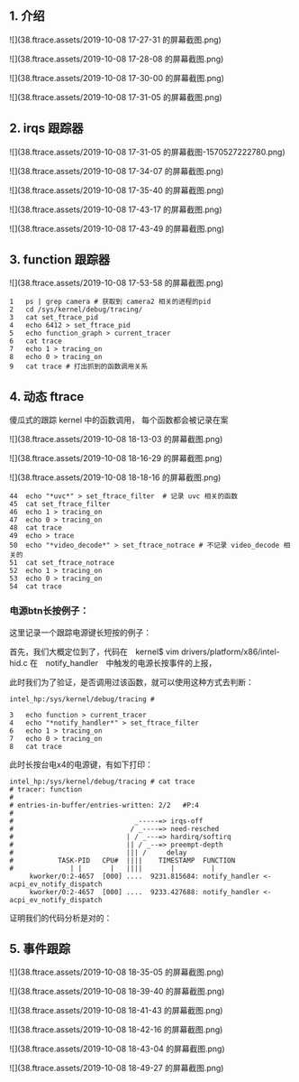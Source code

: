 ## 1. 介绍

![](38.ftrace.assets/2019-10-08 17-27-31 的屏幕截图.png)

![](38.ftrace.assets/2019-10-08 17-28-08 的屏幕截图.png)

![](38.ftrace.assets/2019-10-08 17-30-00 的屏幕截图.png)

![](38.ftrace.assets/2019-10-08 17-31-05 的屏幕截图.png)

## 2. irqs 跟踪器

![](38.ftrace.assets/2019-10-08 17-31-05 的屏幕截图-1570527222780.png)

![](38.ftrace.assets/2019-10-08 17-34-07 的屏幕截图.png)

![](38.ftrace.assets/2019-10-08 17-35-40 的屏幕截图.png)

![](38.ftrace.assets/2019-10-08 17-43-17 的屏幕截图.png)

![](38.ftrace.assets/2019-10-08 17-43-49 的屏幕截图.png)

## 3. function 跟踪器

![](38.ftrace.assets/2019-10-08 17-53-58 的屏幕截图.png)

```shell
1	ps | grep camera # 获取到 camera2 相关的进程的pid
2	cd /sys/kernel/debug/tracing/
3	cat set_ftrace_pid 
4	echo 6412 > set_ftrace_pid 
5	echo function_graph > current_tracer 
6	cat trace
7	echo 1 > tracing_on 
8	echo 0 > tracing_on 
9	cat trace # 打出抓到的函数调用关系
```

## 4. 动态 ftrace

傻瓜式的跟踪  kernel 中的函数调用， 每个函数都会被记录在案

![](38.ftrace.assets/2019-10-08 18-13-03 的屏幕截图.png)

![](38.ftrace.assets/2019-10-08 18-16-29 的屏幕截图.png)

![](38.ftrace.assets/2019-10-08 18-18-16 的屏幕截图.png)

```shell
44	echo "*uvc*" > set_ftrace_filter  # 记录 uvc 相关的函数
45	cat set_ftrace_filter 
46	echo 1 > tracing_on
47	echo 0 > tracing_on
48	cat trace
49	echo > trace
50	echo "*video_decode*" > set_ftrace_notrace # 不记录 video_decode 相关的
51	cat set_ftrace_notrace 
52	echo 1 > tracing_on
53	echo 0 > tracing_on
54	cat trace
```



### 电源btn长按例子：

这里记录一个跟踪电源键长短按的例子：

首先，我们大概定位到了，代码在　kernel$ vim drivers/platform/x86/intel-hid.c 在　notify_handler　中触发的电源长按事件的上报，

此时我们为了验证，是否调用过该函数，就可以使用这种方式去判断：

```shell
intel_hp:/sys/kernel/debug/tracing # 

3	echo function > current_tracer 
4	echo "*notify_handler*" > set_ftrace_filter 
6	echo 1 > tracing_on
7	echo 0 > tracing_on
8	cat trace
```

此时长按台电x4的电源键，有如下打印：

```shell
intel_hp:/sys/kernel/debug/tracing # cat trace                                 
# tracer: function
#
# entries-in-buffer/entries-written: 2/2   #P:4
#
#                              _-----=> irqs-off
#                             / _----=> need-resched
#                            | / _---=> hardirq/softirq
#                            || / _--=> preempt-depth
#                            ||| /     delay
#           TASK-PID   CPU#  ||||    TIMESTAMP  FUNCTION
#              | |       |   ||||       |         |
     kworker/0:2-4657  [000] ....  9231.815684: notify_handler <-acpi_ev_notify_dispatch
     kworker/0:2-4657  [000] ....  9233.427688: notify_handler <-acpi_ev_notify_dispatch
```

证明我们的代码分析是对的：



## 5. 事件跟踪

![](38.ftrace.assets/2019-10-08 18-35-05 的屏幕截图.png)

![](38.ftrace.assets/2019-10-08 18-39-40 的屏幕截图.png)

![](38.ftrace.assets/2019-10-08 18-41-43 的屏幕截图.png)

![](38.ftrace.assets/2019-10-08 18-42-16 的屏幕截图.png)

![](38.ftrace.assets/2019-10-08 18-43-04 的屏幕截图.png)

![](38.ftrace.assets/2019-10-08 18-49-27 的屏幕截图.png)

